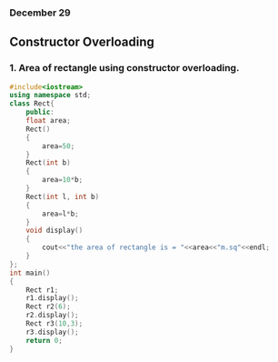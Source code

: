 ### December 29

## Constructor Overloading

### 1. Area of rectangle using constructor overloading.

```cpp
#include<iostream>
using namespace std;
class Rect{
    public:
    float area;
    Rect()
    {
        area=50;
    }
    Rect(int b)
    {
        area=10*b;
    }
    Rect(int l, int b)
    {
        area=l*b;
    }
    void display()
    {
        cout<<"the area of rectangle is = "<<area<<"m.sq"<<endl;
    }
};
int main()
{
    Rect r1;
    r1.display();
    Rect r2(6);
    r2.display();
    Rect r3(10,3);
    r3.display();
    return 0;
}
```